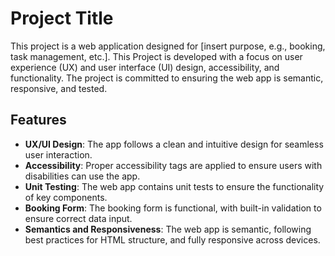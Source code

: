 # Project Title

This project is a web application designed for [insert purpose, e.g., booking, task management, etc.]. This Project is developed with a focus on user experience (UX) and user interface (UI) design, accessibility, and functionality. The project is committed to ensuring the web app is semantic, responsive, and tested.

## Features

- **UX/UI Design**: The app follows a clean and intuitive design for seamless user interaction.
- **Accessibility**: Proper accessibility tags are applied to ensure users with disabilities can use the app.
- **Unit Testing**: The web app contains unit tests to ensure the functionality of key components.
- **Booking Form**: The booking form is functional, with built-in validation to ensure correct data input.
- **Semantics and Responsiveness**: The web app is semantic, following best practices for HTML structure, and fully responsive across devices.

 
